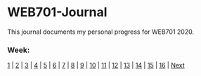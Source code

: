 # WEB701-Journal

This journal documents my personal progress for WEB701 2020.

### Week: 

[1](https://github.com/Jason-MacDonald/WEB701-Journal/blob/master/week-one.md) | 
[2](https://github.com/Jason-MacDonald/WEB701-Journal/blob/master/week-one.md) | 
[3](https://github.com/Jason-MacDonald/WEB701-Journal/blob/master/week-one.md) | 
[4](https://github.com/Jason-MacDonald/WEB701-Journal/blob/master/week-one.md) | 
[5](https://github.com/Jason-MacDonald/WEB701-Journal/blob/master/week-one.md) | 
[6](https://github.com/Jason-MacDonald/WEB701-Journal/blob/master/week-one.md) | 
[7](https://github.com/Jason-MacDonald/WEB701-Journal/blob/master/week-one.md) | 
[8](https://github.com/Jason-MacDonald/WEB701-Journal/blob/master/week-one.md) | 
[9](https://github.com/Jason-MacDonald/WEB701-Journal/blob/master/week-one.md) | 
[10](https://github.com/Jason-MacDonald/WEB701-Journal/blob/master/week-one.md) | 
[11](https://github.com/Jason-MacDonald/WEB701-Journal/blob/master/week-one.md) | 
[12](https://github.com/Jason-MacDonald/WEB701-Journal/blob/master/week-one.md) | 
[13](https://github.com/Jason-MacDonald/WEB701-Journal/blob/master/week-one.md) | 
[14](https://github.com/Jason-MacDonald/WEB701-Journal/blob/master/week-one.md) | 
[15](https://github.com/Jason-MacDonald/WEB701-Journal/blob/master/week-one.md) | 
[16](https://github.com/Jason-MacDonald/WEB701-Journal/blob/master/week-one.md) |
[Next](https://github.com/Jason-MacDonald/WEB701-Journal/blob/master/week-one.md)
